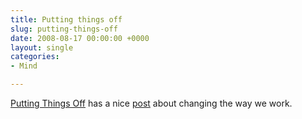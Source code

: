 ```yaml
---
title: Putting things off
slug: putting-things-off
date: 2008-08-17 00:00:00 +0000
layout: single
categories: 
- Mind

---
```

[Putting Things Off][putthingsoff] has a nice [post][putthingsoff 2] about changing the way we work.

[putthingsoff]: http://putthingsoff.com/
[putthingsoff 2]: http://putthingsoff.com/the-end-of-the-working-week/
